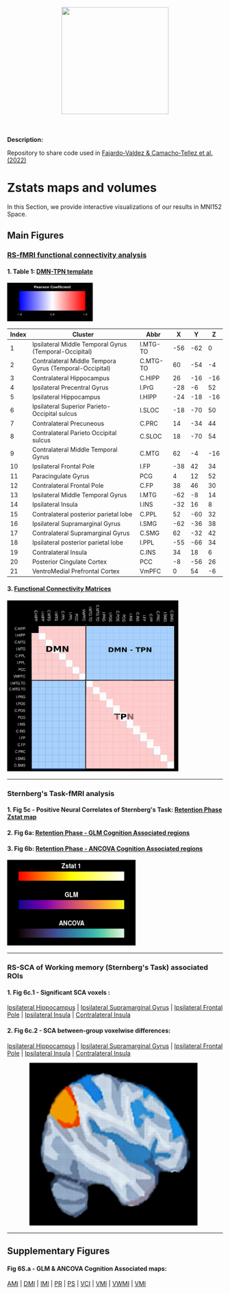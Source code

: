 
<div align="center">

  <img src="https://www.roadtrafficsigns.com/img/lg/K/Under-Construction-Sign-K-7181.gif" width="250" height="250" />
</div>

 <br> 
 <br> 

**Description:** 

Repository to share code used in  [Fajardo-Valdez & Camacho-Tellez et al. (2022)](https://www.medrxiv.org/content/10.1101/2022.08.02.22278343v1)

# Zstats maps and volumes

In this Section, we provide interactive visualizations of our results in MNI152 Space.

## Main Figures

### <u>RS-fMRI functional connectivity analysis</u>

#### 1. Table 1: [DMN-TPN template](https://htmlpreview.github.io/?https://raw.githubusercontent.com/alffajardo/TLE2023_fMRI/main/zstat_maps/rs-analysis_templates/fc_template_thr.html)

<img src="https://github.com/alffajardo/TLE2023_fMRI/blob/main/zstat_maps/blue_red_colormap.png" width="200" height="90"/>

 
| Index | Cluster                                         | Abbr     | X   | Y   | Z   |
| ----- | ----------------------------------------------- | -------- | --- | --- | --- |
| 1     | Ipsilateral Middle Temporal Gyrus (Temporal-Occipital) | I.MTG-TO | -56 | -62 | 0   |
| 2     | Contralateral Middle Tempora Gyrus (Temporal-Occipital) | C.MTG-TO | 60  | -54 | -4  |
| 3     | Contralateral Hippocampus                               | C.HIPP   | 26  | -16 | -16 |
| 4     | Ipsilateral Precentral Gyrus                           | I.PrG    | -28 | -6  | 52  |
| 5     | Ipsilateral Hippocampus                                | I.HIPP   | -24 | -18 | -16 |
| 6     | Ipsilateral Superior Parieto-Occipital sulcus          | I.SLOC   | -18 | -70 | 50  |
| 7     | Contralateral Precuneous                                | C.PRC    | 14  | -34 | 44  |
| 8     | Contralateral Parieto Occipital sulcus                  | C.SLOC   | 18  | -70 | 54  |
| 9     | Contralateral Middle Temporal Gyrus                     | C.MTG    | 62  | -4  | -16 |
| 10    | Ipsilateral Frontal Pole                               | I.FP     | -38 | 42  | 34  |
| 11    | Paracingulate Gyrus                             | PCG      | 4   | 12  | 52  |
| 12    | Contralateral Frontal Pole                              | C.FP     | 38  | 46  | 30  |
| 13    | Ipsilateral Middle Temporal Gyrus                      | I.MTG    | -62 | -8  | 14  |
| 14    | Ipsilateral Insula                                     | I.INS    | -32 | 16  | 8   |
| 15    | Contralateral posterior parietal lobe                   | C.PPL    | 52  | -60 | 32  |
| 16    | Ipsilateral Supramarginal Gyrus                        | I.SMG    | -62 | -36 | 38  |
| 17    | Contralateral Supramarginal Gyrus                       | C.SMG    | 62  | -32 | 42  |
| 18    | Ipsilateral posterior parietal lobe                    | I.PPL    | -55 | -66 | 34  |
| 19    | Contralateral Insula                                    | C.INS    | 34  | 18  | 6   |
| 20    | Posterior Cingulate Cortex                      | PCC      | -8  | -56 | 26  |
| 21    | VentroMedial Prefrontal Cortex                  | VmPFC    | 0   | 54  | -6  |



#### 3. [Functional Connectivity Matrices](https://htmlpreview.github.io/?https://raw.githubusercontent.com/alffajardo/TLE2023_fMRI/main/zstat_maps/rs-analysis_templates/fc_matrices.html)

   <img src="https://github.com/alffajardo/TLE2023_fMRI/blob/main/zstat_maps/rs-analysis_templates/example_fc_mat.png" width="400" height="400" />

---

### Sternberg's Task-fMRI analysis

#### 1. Fig 5c - Positive Neural Correlates of Sternberg's Task: [Retention Phase Zstat map](https://htmlpreview.github.io/?https://raw.githubusercontent.com/alffajardo/TLE2023_fMRI/main/zstat_maps/fig5C/zstat1.html)

#### 2. Fig 6a: [Retention Phase - GLM Cognition Associated regions](https://htmlpreview.github.io/?https://raw.githubusercontent.com/alffajardo/TLE2023_fMRI/main/zstat_maps/fig6A/sum_cors.html)

#### 3. Fig 6b: [Retention Phase - ANCOVA Cognition Associated regions ](https://htmlpreview.github.io/?https://raw.githubusercontent.com/alffajardo/TLE2023_fMRI/main/zstat_maps/fig6B/sum_ancovas.html)

   <img src="https://github.com/alffajardo/TLE2023_fMRI/blob/main/zstat_maps/figS6_colorbar.png" width="300" height="200" />


---

### RS-SCA of Working memory (Sternberg's Task) associated ROIs

#### 1. Fig 6c.1 - Significant SCA voxels : 
[Ipsilateral Hippocampus](https://htmlpreview.github.io/?https://raw.githubusercontent.com/alffajardo/TLE2023_fMRI/main/zstat_maps/fig6C/one_sample_stats/I_hipp.html) | 
[Ipsilateral Supramarginal Gyrus](https://htmlpreview.github.io/?https://raw.githubusercontent.com/alffajardo/TLE2023_fMRI/main/zstat_maps/fig6C/one_sample_stats/I_Supp.html) |
[Ipsilateral Frontal Pole](https://htmlpreview.github.io/?https://github.com/alffajardo/TLE2023_fMRI/blob/main/zstat_maps/fig6C/one_sample_stats/I_FP.html) | 
[Ipsilateral Insula](https://htmlpreview.github.io/?https://raw.githubusercontent.com/alffajardo/TLE2023_fMRI/main/zstat_maps/fig6C/one_sample_stats/I_INS.html) | 
[Contralateral Insula](https://htmlpreview.github.io/?https://github.com/alffajardo/TLE2023_fMRI/blob/main/zstat_maps/fig6C/one_sample_stats/C_INS.html)

#### 2. Fig 6c.2 - SCA between-group voxelwise differences:
[Ipsilateral Hippocampus](https://htmlpreview.github.io/?https://github.com/alffajardo/TLE2023_fMRI/blob/main/zstat_maps/fig6C/group_stats/I.hipp_group.html) |
[Ipsilateral Supramarginal Gyrus](https://htmlpreview.github.io/?https://github.com/alffajardo/TLE2023_fMRI/blob/main/zstat_maps/fig6C/group_stats/I.Supp_group.html) |
[Ipsilateral Frontal Pole](https://htmlpreview.github.io/?https://github.com/alffajardo/TLE2023_fMRI/blob/main/zstat_maps/fig6C/group_stats/I.FP_group.html) |
[Ipsilateral Insula](https://htmlpreview.github.io/?https://github.com/alffajardo/TLE2023_fMRI/blob/main/zstat_maps/fig6C/group_stats/I.INS.html) | 
[Contralateral Insula](https://htmlpreview.github.io/?https://github.com/alffajardo/TLE2023_fMRI/blob/main/zstat_maps/fig6C/group_stats/C.INS_group.html)



<div align="center">
  <img src="https://github.com/alffajardo/TLE2023_fMRI/blob/main/zstat_maps/fig6C/art_brain.png" width="400" height="380" />
                                        
</div>

---
## Supplementary Figures

#### Fig 6S.a - GLM & ANCOVA Cognition Associated maps: 
[AMI](https://htmlpreview.github.io/?https://raw.githubusercontent.com/alffajardo/TLE2023_fMRI/main/zstat_maps/figS6_glm/AMI.html) |
[DMI](https://htmlpreview.github.io/?https://raw.githubusercontent.com/alffajardo/TLE2023_fMRI/main/zstat_maps/figS6_glm/DMI.html) |
[IMI](https://htmlpreview.github.io/?https://raw.githubusercontent.com/alffajardo/TLE2023_fMRI/main/zstat_maps/figS6_glm/IMI.html) |
[PR](https://htmlpreview.github.io/?https://raw.githubusercontent.com/alffajardo/TLE2023_fMRI/main/zstat_maps/figS6_glm/PR.html) |
[PS](https://htmlpreview.github.io/?https://raw.githubusercontent.com/alffajardo/TLE2023_fMRI/main/zstat_maps/figS6_glm/PS.html) |
[VCI](https://htmlpreview.github.io/?https://raw.githubusercontent.com/alffajardo/TLE2023_fMRI/main/zstat_maps/figS6_glm/VCI.html) |
[VMI](https://htmlpreview.github.io/?https://raw.githubusercontent.com/alffajardo/TLE2023_fMRI/main/zstat_maps/figS6_glm/VMI.html) |
[VWMI](https://htmlpreview.github.io/?https://raw.githubusercontent.com/alffajardo/TLE2023_fMRI/main/zstat_maps/figS6_glm/VWMI.html) |
[VMI](https://htmlpreview.github.io/?https://raw.githubusercontent.com/alffajardo/TLE2023_fMRI/main/zstat_maps/figS6_glm/WMI.html) 
